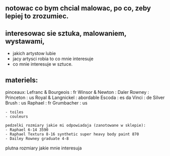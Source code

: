 


## notowac co bym chcial malowac, po co, zeby lepiej to zrozumiec. 

## interesowac sie sztuka, malowaniem, wystawami, 
- jakich artystow lubie
- jacy artysci robia to co mnie interesuje
- co mnie interesuje w sztuce. 


## materiels: 
pinceaux: 
    Lefranc & Bourgeois : fr
    Winsor & Newton : 
    Daler Rowney : 
    Princeton : us
    Royal & Langnickel : abordable
    Escoda : es
    da Vinci : de
    Silver Brush : us
    Raphael : fr
    Grumbacher : us

    - toiles 
    - couleurs

    pedzelki rozmiary jakie mi odpowiadaja (zanotowane w sklepie): 
    - Raphael 6-14 3590
    - Raphael Textura 8-16 synthetic super heavy body paint 870
    - Dailey Rowney graduate 4-8

plutna
    rozmiary jakie mnie interesuja

